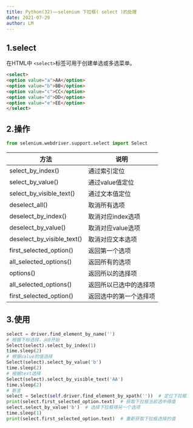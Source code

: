 ```yaml
---
title: Python(32)——selenium 下拉框( select )的处理
date: 2021-07-29
author: LM
---
```


## 1.select

在HTML中 `<select>`标签可用于创建单选或多选菜单。

```html
<select>
<option value="a">AA</option>
<option value="b">BB</option>
<option value="c">CC</option>
<option value="d">DD</option>
<option value="e">EE</option>
</select>
```

## 2.操作

```python
from selenium.webdriver.support.select import Select
```

| 方法                       | 说明                   |
| -------------------------- | ---------------------- |
| select_by_index()          | 通过索引定位           |
| select_by_value()          | 通过value值定位        |
| select_by_visible_text()   | 通过文本值定位         |
| deselect_all()             | 取消所有选项           |
| deselect_by_index()        | 取消对应index选项      |
| deselect_by_value()        | 取消对应value选项      |
| deselect_by_visible_text() | 取消对应文本选项       |
| first_selected_option()    | 返回第一个选项         |
| all_selected_options()     | 返回所有的选项         |
| options()                  | 返回所以的选择项       |
| all_selected_options()     | 返回所以已选中的选择项 |
| first_selected_option()    | 返回选中的第一个选择项 |

## 3.使用

```python
select = driver.find_element_by_name('')
# 根据下标选择，从0开始
Select(select).select_by_index(1)
time.sleep(2)
# 根据value的值选择
Select(select).select_by_value('b')
time.sleep(2)
# 根据text选择
Select(select).select_by_visible_text('AA')
time.sleep(2)
# 断言
select = Select(self.driver.find_element_by_xpath(''))  # 定位下拉框
print(select.first_selected_option.text)  # 获取下拉框当前选中得值
select.select_by_value('b')  # 选择下拉框得另一个选项
time.sleep(1)
print(select.first_selected_option.text)  # 重新获取下拉框选择的值
```

